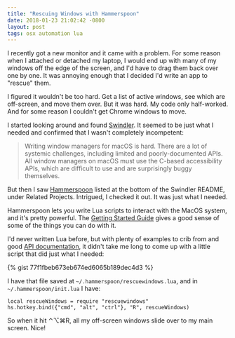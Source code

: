 ```yaml
---
title: "Rescuing Windows with Hammerspoon"
date: 2018-01-23 21:02:42 -0800
layout: post
tags: osx automation lua
---
```


I recently got a new monitor and it came with a problem. For some reason when I attached or detached my laptop, I would end up with many of my windows off the edge of the screen, and I'd have to drag them back over one by one. It was annoying enough that I decided I'd write an app to "rescue" them.

I figured it wouldn't be too hard. Get a list of active windows, see which are off-screen, and move them over. But it was hard. My code only half-worked. And for some reason I couldn't get Chrome windows to move.

I started looking around and found [Swindler](https://github.com/tmandry/Swindler). It seemed to be just what I needed and confirmed that I wasn't completely incompetent:

>Writing window managers for macOS is hard. There are a lot of systemic challenges, including limited and poorly-documented APIs. All window managers on macOS must use the C-based accessibility APIs, which are difficult to use and are surprisingly buggy themselves.

But then I saw [Hammerspoon](http://www.hammerspoon.org/) listed at the bottom of the Swindler README, under Related Projects. Intrigued, I checked it out. It was just what I needed.

Hammerspoon lets you write Lua scripts to interact with the MacOS system, and it's pretty powerful. The [Getting Started Guide](http://www.hammerspoon.org/go/) gives a good sense of some of the things you can do with it.

I'd never written Lua before, but with plenty of examples to crib from and good [API documentation](http://www.hammerspoon.org/docs/index.html), it didn't take me long to come up with a little script that did just what I needed:

{% gist 77f1fbeb673eb674ed6065b189dec4d3 %}

I have that file saved at `~/.hammerspoon/rescuewindows.lua`, and in `~/.hammerspoon/init.lua` I have:

```
local rescueWindows = require "rescuewindows"
hs.hotkey.bind({"cmd", "alt", "ctrl"}, "R", rescueWindows)
```

So when it hit ⌃⌥⌘R, all my off-screen windows slide over to my main screen. Nice!
